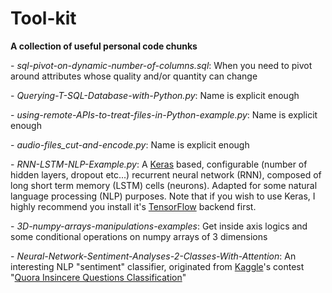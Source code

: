 # Tool-kit

**A collection of useful personal code chunks**

\- _sql-pivot-on-dynamic-number-of-columns.sql_: When you need to pivot around attributes whose quality and/or quantity can change

\- _Querying-T-SQL-Database-with-Python.py_: Name is explicit enough

\- _using-remote-APIs-to-treat-files-in-Python-example.py_: Name is explicit enough

\- _audio-files_cut-and-encode.py_: Name is explicit enough

\- _RNN-LSTM-NLP-Example.py_: A [Keras](https://keras.io/) based, configurable (number of hidden layers, dropout etc...) recurrent neural network (RNN), composed of long short term memory (LSTM) cells (neurons). Adapted for some natural language processing (NLP) purposes.
Note that if you wish to use Keras, I highly recommend you install it's [TensorFlow](https://www.tensorflow.org/install/) backend first.

\- _3D-numpy-arrays-manipulations-examples_: Get inside axis logics and some conditional operations on numpy arrays of 3 dimensions

\- _Neural-Network-Sentiment-Analyses-2-Classes-With-Attention_: An interesting NLP "sentiment" classifier, originated from [Kaggle](https://www.kaggle.com/)'s contest "[Quora Insincere Questions Classification](https://www.kaggle.com/c/quora-insincere-questions-classification)"
